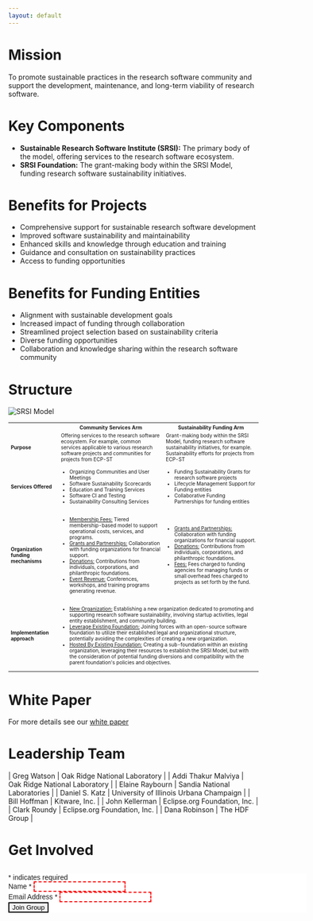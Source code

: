 ```yaml
---
layout: default
---
```


# Mission

To promote sustainable practices in the research software community and support the development, maintenance, and long-term viability of research software.

# Key Components
- **Sustainable Research Software Institute (SRSI):** The primary body of the model, offering services to the research software ecosystem.
- **SRSI Foundation:** The grant-making body within the SRSI Model, funding research software sustainability initiatives.

# Benefits for Projects
- Comprehensive support for sustainable research software development
- Improved software sustainability and maintainability
- Enhanced skills and knowledge through education and training
- Guidance and consultation on sustainability practices
- Access to funding opportunities

# Benefits for Funding Entities
- Alignment with sustainable development goals
- Increased impact of funding through collaboration
- Streamlined project selection based on sustainability criteria
- Diverse funding opportunities
- Collaboration and knowledge sharing within the research software community

# Structure

![SRSI Model](/assets/img/SRSI_Model.png)

<table style="font-size:x-small">
	<tr>
		<th></th>
		<th>Community Services Arm</th>
		<th>Sustainability Funding Arm</th>
	</tr>
	<tr>
		<td><b>Purpose</b></td>
		<td>Offering services to the research software ecosystem. For example, common services applicable to  various research software projects and communities for projects from ECP-ST</td>
		<td>Grant-making body within the SRSI Model, funding research software sustainability initiatives, for example. Sustainability efforts for projects from ECP-ST</td>
	</tr>
	<tr>
		<td><b>Services Offered</b></td>
		<td><ul>
			<li>Organizing Communities and User Meetings</li>
			<li>Software Sustainability Scorecards</li>
			<li>Education and Training Services</li>
			<li>Software CI and Testing</li>
			<li>Sustainability Consulting Services</li>
		</ul></td>
		<td><ul>
			<li>Funding Sustainability Grants for research software projects</li>
			<li>Lifecycle Management Support for Funding entities</li>
			<li>Collaborative Funding Partnerships for funding entities</li>
		</ul></td>
	</tr>
	<tr>
		<td><b>Organization funding mechanisms</b></td>
		<td><ul>
			<li><u>Membership Fees:</u> Tiered membership-based model to support operational costs, services, and programs.</li>
			<li><u>Grants and Partnerships:</u> Collaboration with funding organizations for financial support.</li>
			<li><u>Donations:</u> Contributions from individuals, corporations, and philanthropic foundations.</li>
			<li><u>Event Revenue:</u> Conferences, workshops, and training programs generating revenue.</li>
		</ul></td>
		<td><ul>
			<li><u>Grants and Partnerships:</u> Collaboration with funding organizations for financial support.</li>
			<li><u>Donations:</u> Contributions from individuals, corporations, and philanthropic foundations.</li>
			<li><u>Fees:</u> Fees charged to funding agencies for managing funds or small overhead fees charged to projects as set forth by the fund.</li>
		</ul></td>
	</tr>
	<tr>
		<td><b>Implementation approach</b></td>
		<td colspan="2"><ul>
			<li><u>New Organization:</u> Establishing a new organization dedicated to promoting and supporting research software sustainability, involving startup activities, legal entity establishment, and community building.</li>
			<li><u>Leverage Existing Foundation:</u> Joining forces with an open-source software foundation to utilize their established legal and organizational structure, potentially avoiding the complexities of creating a new organization.</li>
			<li><u>Hosted By Existing Foundation:</u> Creating a sub-foundation within an existing organization, leveraging their resources to establish the SRSI Model, but with the consideration of potential funding diversions and compatibility with the parent foundation's policies and objectives.</li>
		</ul>
		</td>
	</tr>

</table>

# White Paper

For more details see our [white paper](https://drive.google.com/file/d/1uZ0BurtQ8ddrYNB2QYL3jhkP9VOPspbL/view?usp=sharing)

# Leadership Team

| Greg Watson | Oak Ridge National Laboratory |
| Addi Thakur Malviya | Oak Ridge National Laboratory |
| Elaine Raybourn | Sandia National Laboratories |
| Daniel S. Katz | University of Illinois Urbana Champaign |
| Bill Hoffman | Kitware, Inc. |
| John Kellerman | Eclipse.org Foundation, Inc. |
| Clark Roundy | Eclipse.org Foundation, Inc. |
| Dana Robinson | The HDF Group |

# Get Involved
<!-- Begin Mailchimp Signup Form -->
<link href="//cdn-images.mailchimp.com/embedcode/classic-071822.css" rel="stylesheet" type="text/css">
<style type="text/css">
    #mc_embed_signup{background:#fff; clear:left; font:14px Helvetica,Arial,sans-serif;  width:600px;}
input:invalid:required { border: 2px dashed red; }
input:valid { border: 2px solid black; }
</style>
<div id="mc_embed_signup">
    <form action="https://gaggle.email/join/software4science@gaggle.email" method="post" id="mc-embedded-subscribe-form" name="mc-embedded-subscribe-form" target="_blank">
        <div id="mc_embed_signup_scroll">
        <h2></h2>
        <div class="indicates-required"><span class="asterisk">*</span> indicates required</div>
<div class="mc-field-group">
	<label for="mce-NAME">Name  <span class="asterisk">*</span>
</label>
	<input type="text" value="" name="name" class="required" id="mce-NAME" required>
	<span id="mce-LNAME-HELPERTEXT" class="helper_text"></span>
</div>
<div class="mc-field-group">
	<label for="mce-EMAIL">Email Address  <span class="asterisk">*</span>
</label>
	<input type="email" value="" name="email" class="required email" id="mce-EMAIL" required>
	<span id="mce-EMAIL-HELPERTEXT" class="helper_text"></span>
</div>
	<div id="mce-responses" class="clear foot">
		<div class="response" id="mce-error-response" style="display:none"></div>
		<div class="response" id="mce-success-response" style="display:none"></div>
	</div>    <!-- real people should not fill this in and expect good things - do not remove this or risk form bot signups-->
        <div class="optionalParent">
            <div class="clear foot">
                <input type="submit" value="Join Group" class="button">
            </div>
        </div>
    </div>
</form>
</div>
